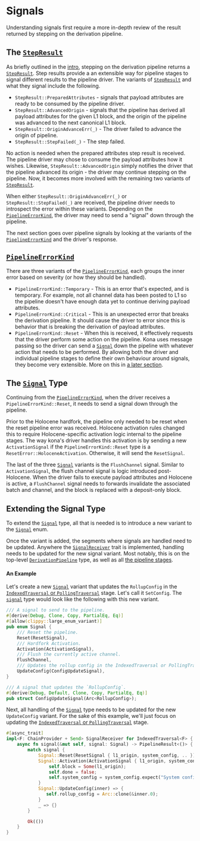 # Signals

Understanding signals first require a more in-depth review of the result
returned by stepping on the derivation pipeline.


## The [`StepResult`][step-result]

As briefly outlined in the [intro](./intro.md), stepping on the derivation
pipeline returns a [`StepResult`][step-result]. Step results provide a
an extensible way for pipeline stages to signal different results to the
pipeline driver. The variants of [`StepResult`][step-result] and what they
signal include the following.

- `StepResult::PreparedAttributes` - signals that payload attributes are
   ready to be consumed by the pipeline driver.
- `StepResult::AdvancedOrigin` - signals that the pipeline has derived all
   payload attributes for the given L1 block, and the origin of the pipeline
   was advanced to the next canonical L1 block.
- `StepResult::OriginAdvanceErr(_)` - The driver failed to advance the
   origin of pipeline.
- `StepResult::StepFailed(_)` - The step failed.

No action is needed when the prepared attributes step result is received.
The pipeline driver may chose to consume the payload attributes how it
wishes. Likewise, `StepResult::AdvancedOrigin` simply notifies the driver
that the pipeline advanced its origin - the driver may continue stepping
on the pipeline. Now, it becomes more involved with the remaining two
variants of [`StepResult`][step-result].

When either `StepResult::OriginAdvanceErr(_)` or `StepResult::StepFailed(_)`
are received, the pipeline driver needs to introspect the error within these
variants. Depending on the [`PipelineErrorKind`][error-kind], the driver may
need to send a "signal" down through the pipeline.

The next section goes over pipeline signals by looking at the variants of
the [`PipelineErrorKind`][error-kind] and the driver's response.


## [`PipelineErrorKind`][error-kind]

There are three variants of the [`PipelineErrorKind`][error-kind], each
groups the inner error based on severity (or how they should be handled).

- `PipelineErrorKind::Temporary` - This is an error that's expected, and
   is temporary. For example, not all channel data has been posted to L1
   so the pipeline doesn't have enough data yet to continue deriving
   payload attributes.
- `PipelineErrorKind::Critical` - This is an unexpected error that breaks
   the derivation pipeline. It should cause the driver to error since this
   is behavior that is breaking the derivation of payload attributes.
- `PipelineErrorKind::Reset` - When this is received, it effectively
   requests that the driver perform some action on the pipeline. Kona
   uses message passing so the driver can send a [`Signal`][signal] down
   the pipeline with whatever action that needs to be performed. By
   allowing both the driver and individual pipeline stages to define their
   own behaviour around signals, they become very extensible. More on this
   in [a later section](#extending-the-signal-type).


## The [`Signal`][signal] Type

Continuing from the [`PipelineErrorKind`][error-kind], when the driver
receives a `PipelineErrorKind::Reset`, it needs to send a signal down
through the pipeline.

Prior to the Holocene hardfork, the pipeline only needed to be reset
when the reset pipeline error was received. Holocene activation rules
changed this to require Holocene-specific activation logic internal to
the pipeline stages. The way kona's driver handles this activation is
by sending a new `ActivationSignal` if the `PipelineErrorKind::Reset`
type is a `ResetError::HoloceneActivation`. Otherwise, it will send the
`ResetSignal`.

The last of the three [`Signal`][signal] variants is the `FlushChannel`
signal. Similar to `ActivationSignal`, the flush channel signal is logic
introduced post-Holocene. When the driver fails to execute payload
attributes and Holocene is active, a `FlushChannel` signal needs to
forwards invalidate the associated batch and channel, and the block
is replaced with a deposit-only block.


## Extending the Signal Type

To extend the [`Signal`][signal] type, all that is needed is to introduce
a new variant to the [`Signal`][signal] enum.

Once the variant is added, the segments where signals are handled need to
be updated. Anywhere the [`SignalReceiver`][receiver] trait is
implemented, handling needs to be updated for the new signal variant. Most
notably, this is on the top-level [`DerivationPipeline`][dp] type, as well
as all [the pipeline stages][stages].

#### An Example

Let's create a new [`Signal`][signal] variant that updates the `RollupConfig`
in the [`IndexedTraversal` or `PollingTraversal`][traversal] stage. Let's call it `SetConfig`.
The [`signal`][signal] type would look like the following with this new
variant.

```rust
/// A signal to send to the pipeline.
#[derive(Debug, Clone, Copy, PartialEq, Eq)]
#[allow(clippy::large_enum_variant)]
pub enum Signal {
    /// Reset the pipeline.
    Reset(ResetSignal),
    /// Hardfork Activation.
    Activation(ActivationSignal),
    /// Flush the currently active channel.
    FlushChannel,
    /// Updates the rollup config in the IndexedTraversal or PollingTraversal stage.
    UpdateConfig(ConfigUpdateSignal),
}

/// A signal that updates the `RollupConfig`.
#[derive(Debug, Default, Clone, Copy, PartialEq, Eq)]
pub struct ConfigUpdateSignal(Arc<RollupConfig>);
```

Next, all handling of the [`Signal`][signal] type needs to be updated for
the new `UpdateConfig` variant. For the sake of this example, we'll just
focus on updating the [`IndexedTraversal` or `PollingTraversal`][traversal] stage.

```rust
#[async_trait]
impl<F: ChainProvider + Send> SignalReceiver for IndexedTraversal<F> {
    async fn signal(&mut self, signal: Signal) -> PipelineResult<()> {
        match signal {
            Signal::Reset(ResetSignal { l1_origin, system_config, .. }) |
            Signal::Activation(ActivationSignal { l1_origin, system_config, .. }) => {
                self.block = Some(l1_origin);
                self.done = false;
                self.system_config = system_config.expect("System config must be provided.");
            }
            Signal::UpdateConfig(inner) => {
               self.rollup_config = Arc::clone(&inner.0);
            }
            _ => {}
        }

        Ok(())
    }
}
```


<!-- Links -->

[traversal]: https://docs.rs/kona-derive/latest/kona_derive/stages/struct.IndexedTraversal.html
[dp]: https://docs.rs/kona-derive/latest/kona_derive/pipeline/struct.DerivationPipeline.html
[stages]: https://docs.rs/kona-derive/latest/kona_derive/stages/index.html
[receiver]: https://docs.rs/kona-derive/latest/kona_derive/traits/trait.SignalReceiver.html
[signal]: https://docs.rs/kona-derive/latest/kona_derive/traits/enum.Signal.html
[error-kind]: https://docs.rs/kona-derive/latest/kona_derive/errors/enum.PipelineErrorKind.html
[step-result]: https://docs.rs/kona-derive/latest/kona_derive/traits/enum.StepResult.html
